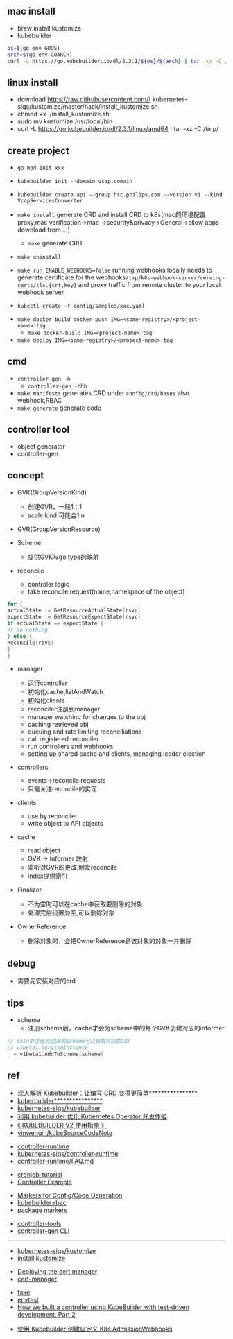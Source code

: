 

## mac install 
+ brew install kustomize
+ kubebuilder
```sh
os=$(go env GOOS)
arch=$(go env GOARCH)
curl -L https://go.kubebuilder.io/dl/2.3.1/${os}/${arch} | tar -xz -C /tmp/
```

## linux install
+ download https://raw.githubusercontent.com/\
kubernetes-sigs/kustomize/master/hack/install_kustomize.sh
+ chmod +x ./install_kustomize.sh 
+ sudo mv kustomize /usr/local/bin
+ curl -L https://go.kubebuilder.io/dl/2.3.1/linux/amd64 | tar -xz -C /tmp/

## create project

+ `go mod init xxx`
+ `kubebuilder init --domain vcap.domain`
+ `kubebuilder create api --group hsc.philips.com --version v1 --kind VcapServicesConverter`

+ `make install` generate CRD and install CRD to k8s(mac的环境配置proxy,mac verification->mac ->security&privacy->General->allow apps download from ...) 
    + `make` generate CRD
<!-- under project dir -->
+ `make uninstall`

+ `make run ENABLE_WEBHOOKS=false` running webhooks locally needs to generate certificate for the webhooks`/tmp/k8s-webhook-server/serving-certs/tls.{crt,key}` and proxy traffic from remote cluster to your local webhook server

+ `kubectl create -f config/samples/xxx.yaml`
<!-- docker build -->
+ `make docker-build docker-push IMG=<some-registry>/<project-name>:tag`
    + `make docker-build IMG=<project-name>:tag`
+ `make deploy IMG=<some-registry>/<project-name>:tag`


## cmd
+ `controller-gen -h`
    + `controller-gen -hhh`
+ `make manifests` generates CRD under `config/crd/bases` also webhook,RBAC
+ `make generate` generate code


## controller tool
+ object generator
+ controller-gen

## concept
+ GVK(GroupVersionKind)
    + 创建GVR，一般1：1
    + scale kind 可能会1:n
+ GVR(GroupVersionResource)
+ Scheme
    + 提供GVK与go type的映射

+ reconcile
    + controler logic
    + take reconcile request(name,namespace of the object)
```go
for {
actualState := GetResourceActualState(rsvc)
expectState := GetResourceExpectState(rsvc)
if actualState == expectState {
// do nothing
} else {
Reconcile(rsvc)
}
}
```
+ manager
    + 运行controller
    + 初始化cache,listAndWatch
    + 初始化clients
    + reconciler注册到manager
    + manager watching for changes to the obj
    + caching retrieved obj
    + queuing and rate limiting reconciliations
    + call registered reconciler
    + run controllers and webhooks
    + setting up shared cache and clients, managing leader election

+ controllers
    +  events->reconcile requests
    + 只需关注reconcile的实现

+ clients
    + use by reconciler
    + write object to API objects
+ cache
    + read object
    + GVK -> Informer 映射
    + 监听对GVR的更改,触发reconcile
    + index提供索引

+ Finalizer
    + 不为空时可以在cache中获取要删除的对象
    + 处理完后设置为空,可以删除对象
+ OwnerReference
    + 删除对象时，会把OwnerReference是该对象的对象一并删除

## debug

+ 需要先安装对应的crd

## tips

+ schema
    + 注册schema后，cache才会为schema中的每个GVK创建对应的informer
```go
// main中注册对应GV的Scheme可以获取对应的GVK
// v1beta1.ServiceInstance
_ = v1beta1.AddToScheme(scheme)
```

## ref
+ [深入解析 Kubebuilder：让编写 CRD 变得更简单****************](https://juejin.im/post/6844903952241131534)
+ [kuberbuilder****************](https://book.kubebuilder.io/introduction.html)
+ [kubernetes-sigs/kubebuilder](https://github.com/kubernetes-sigs/kubebuilder/blob/master/docs/book/getting_started/hello_world.md)
+ [利用 kubebuilder 优化 Kubernetes Operator 开发体验](https://zhuanlan.zhihu.com/p/67406200)
+ [《 KUBEBUILDER V2 使用指南 》](https://blog.upweto.top/gitbooks/kubebuilder/)
+ [yinwenqin/kubeSourceCodeNote](https://github.com/yinwenqin/kubeSourceCodeNote/tree/master/controller)

<!-- controller runtime -->
+ [controller-runtime](https://godoc.org/sigs.k8s.io/controller-runtime)
+ [kubernetes-sigs/controller-runtime](https://github.com/kubernetes-sigs/controller-runtime)
+ [controller-runtime/FAQ.md](https://github.com/kubernetes-sigs/controller-runtime/blob/master/FAQ.md)


<!-- sample -->
+ [cronjob-tutorial](https://github.com/kubernetes-sigs/kubebuilder/tree/master/docs/book/src/cronjob-tutorial/testdata/project)
+ [Controller Example](https://book-v1.book.kubebuilder.io/basics/simple_controller.html)

<!-- markers -->
+ [Markers for Config/Code Generation](https://book.kubebuilder.io/reference/markers.html)
+ [kubebuilder:rbac](https://book.kubebuilder.io/reference/markers/rbac.html)
+ [package markers](https://godoc.org/sigs.k8s.io/controller-tools/pkg/markers)

<!-- controller-gen for building controller -->
+ [controller-tools](https://github.com/kubernetes-sigs/controller-tools)
+ [controller-gen CLI](https://book.kubebuilder.io/reference/controller-gen.html)

***

<!-- dependency -->
+ [kubernetes-sigs/kustomize](https://github.com/kubernetes-sigs/kustomize)
+ [install kustomize](https://kubernetes-sigs.github.io/kustomize/installation/homebrew/)


<!-- cert manager -->
+ [Deploying the cert manager](https://book.kubebuilder.io/cronjob-tutorial/cert-manager.html#deploying-the-cert-manager)
+ [cert-manager ](https://cert-manager.io/docs/installation/kubernetes/)

<!-- test -->
+ [fake](https://godoc.org/sigs.k8s.io/controller-runtime/pkg/client/fake)
+ [envtest](https://godoc.org/sigs.k8s.io/controller-runtime/pkg/envtest#Environment)
+ [How we built a controller using KubeBuilder with test-driven development, Part 2](https://engineering.pivotal.io/post/gp4k-kubebuilder-tdd/)

<!-- webhook -->
+ [使用 Kubebuilder 创建自定义 K8s AdmissionWebhooks](https://blog.hdls.me/15708754600835.html)